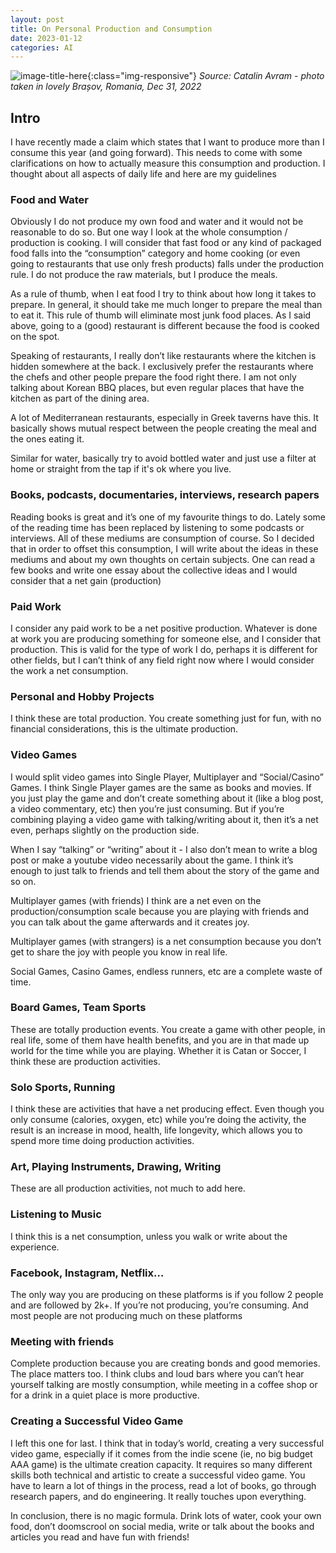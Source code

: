 ```yaml
---
layout: post
title: On Personal Production and Consumption
date: 2023-01-12
categories: AI
---
```


![image-title-here](/assets/bv_2022_dec31.jpg){:class="img-responsive"}
*Source: Catalin Avram - photo taken in lovely Brașov, Romania, Dec 31, 2022*

## Intro 
I have recently made a claim which states that I want to produce more than I consume this year (and going forward). This needs to come with some clarifications on how to actually measure this consumption and production. I thought about all aspects of daily life and here are my guidelines

### Food and Water
Obviously I do not produce my own food and water and it would not be reasonable to do so. But one way I look at the whole consumption / production is cooking. I will consider that fast food or any kind of packaged food falls into the “consumption” category and home cooking (or even going to restaurants that use only fresh products) falls under the production rule. I do not produce the raw materials, but I produce the meals.

As a rule of thumb, when I eat food I try to think about how long it takes to prepare. In general, it should take me much longer to prepare the meal than to eat it. This rule of thumb will eliminate most junk food places. As I said above, going to a (good) restaurant is different because the food is cooked on the spot.

Speaking of restaurants, I really don’t like restaurants where the kitchen is hidden somewhere at the back. I exclusively prefer the restaurants where the chefs and other people prepare the food right there. I am not only talking about Korean BBQ places, but even regular places that have the kitchen as part of the dining area. 

A lot of Mediterranean restaurants, especially in Greek taverns have this. It basically shows mutual respect between the people creating the meal and the ones eating it.

Similar for water, basically try to avoid bottled water and just use a filter at home or straight from the tap if it's ok where you live.

### Books, podcasts, documentaries, interviews, research papers
Reading books is great and it’s one of my favourite things to do. Lately some of the reading time has been replaced by listening to some podcasts or interviews. All of these mediums are consumption of course. So I decided that in order to offset this consumption, I will write about the ideas in these mediums and about my own thoughts on certain subjects. One can read a few books and write one essay about the collective ideas and I would consider that a net gain (production)

### Paid Work
I consider any paid work to be a net positive production. Whatever is done at work you are producing something for someone else, and I consider that production. This is valid for the type of work I do, perhaps it is different for other fields, but I can’t think of any field right now where I would consider the work a net consumption. 

### Personal and Hobby Projects
I think these are total production. You create something just for fun, with no financial considerations, this is the ultimate production.

### Video Games
I would split video games into Single Player, Multiplayer and “Social/Casino” Games. I think Single Player games are the same as books and movies. If you just play the game and don’t create something about it (like a blog post, a video commentary, etc) then you’re just consuming. But if you’re combining playing a video game with talking/writing about it, then it’s a net even, perhaps slightly on the production side. 

When I say “talking” or “writing” about it - I also don’t mean to write a blog post or make a youtube video necessarily about the game. I think it’s enough to just talk to friends and tell them about the story of the game and so on.

Multiplayer games (with friends) I think are a net even on the production/consumption scale because you are playing with friends and you can talk about the game afterwards and it creates joy. 

Multiplayer games (with strangers) is a net consumption because you don’t get to share the joy with people you know in real life.

Social Games, Casino Games, endless runners, etc are a complete waste of time.

### Board Games, Team Sports
These are totally production events. You create a game with other people, in real life, some of them have health benefits, and you are in that made up world for the time while you are playing. Whether it is Catan or Soccer, I think these are production activities.

### Solo Sports, Running
I think these are activities that have a net producing effect. Even though you only consume (calories, oxygen, etc) while you’re doing the activity, the result is an increase in mood, health, life longevity, which allows you to spend more time doing production activities.

### Art, Playing Instruments, Drawing, Writing
These are all production activities, not much to add here.

### Listening to Music
I think this is a net consumption, unless you walk or write about the experience.

### Facebook, Instagram, Netflix…
The only way you are producing on these platforms is if you follow 2 people and are followed by 2k+. If you’re not producing, you’re consuming. And most people are not producing much on these platforms

### Meeting with friends
Complete production because you are creating bonds and good memories. The place matters too. I think clubs and loud bars where you can’t hear yourself talking are mostly consumption, while meeting in a coffee shop or for a drink in a quiet place is more productive.

### Creating a Successful Video Game
I left this one for last. I think that in today’s world, creating a very successful video game, especially if it comes from the indie scene (ie, no big budget AAA game) is the ultimate creation capacity. It requires so many different skills both technical and artistic to create a successful video game. You have to learn a lot of things in the process, read a lot of books, go through research papers, and do engineering. It really touches upon everything.

In conclusion, there is no magic formula. Drink lots of water, cook your own food, don’t doomscrool on social media, write or talk about the books and articles you read and have fun with friends!
